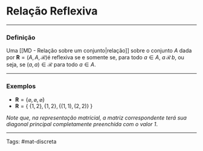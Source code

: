 # Relação Reflexiva
---

### Definição

Uma [[MD - Relação sobre um conjunto|relação]] sobre o conjunto $A$ dada por $\mathbf{R} = (A,A,\mathcal{R})$é reflexiva se e somente se, para todo $a \in A$, $a\, \mathcal{R}\,b$, ou seja, se $(a,a)\in \mathcal{R}$ para todo $a\in A$.

---

### **Exemplos**

- $\mathbf{R} = \{\varnothing, \varnothing, \varnothing\}$
- $\mathbf{R} = \{\;\{1,2\}, \{1,2\}, \{(1,1),(2,2)\}\;\}$

*Note que, na representação matricial, a matriz correspondente terá sua diagonal principal completamente preenchida com o valor 1*.

---

Tags: #mat-discreta 